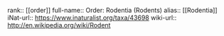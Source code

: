 

rank:: [[order]]
full-name:: Order: Rodentia (Rodents)
alias:: [[Rodentia]]
iNat-url:: https://www.inaturalist.org/taxa/43698
wiki-url:: http://en.wikipedia.org/wiki/Rodent